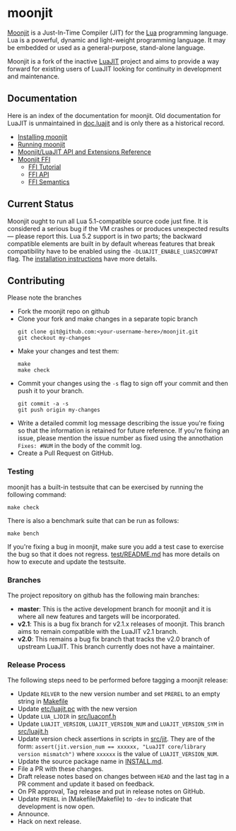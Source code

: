 # moonjit

[Moonjit](https://github.com/moonjit/moonjit) is a Just-In-Time Compiler (JIT)
for the [Lua](http://www.lua.org/) programming language.  Lua is a powerful,
dynamic and light-weight programming language. It may be embedded or used as a
general-purpose, stand-alone language.

Moonjit is a fork of the inactive [LuaJIT](https://luajit.org) project and aims
to provide a way forward for existing users of LuaJIT looking for continuity in
development and maintenance.

## Documentation

Here is an index of the documentation for moonjit.  Old documentation for
LuaJIT is unmaintained in [doc.luajit](doc.luajit) and is only there as a
historical record.

* [Installing moonjit](INSTALL.md)
* [Running moonjit](doc/moonjit.md)
* [Moonjit/LuaJIT API and Extensions Reference](doc/extensions.md)
* [Moonjit FFI](doc/ffi/ffi.md)
  * [FFI Tutorial](doc/ffi/ffi-tutorial.md)
  * [FFI API](doc/ffi/ffi-api.md)
  * [FFI Semantics](doc/ffi/ffi-semantics.md)

## Current Status

Moonjit ought to run all Lua 5.1-compatible source code just fine. It is
considered a serious bug if the VM crashes or produces unexpected results —
please report this.  Lua 5.2 support is in two parts; the backward compatible
elements are built in by default whereas features that break compatibility have
to be enabled using the `-DLUAJIT_ENABLE_LUA52COMPAT` flag.  The [installation
instructions](INSTALL.md) have more details.

## Contributing

Please note the branches

* Fork the moonjit repo on github
* Clone your fork and make changes in a separate topic branch
  ``` shell
  git clone git@github.com:<your-username-here>/moonjit.git
  git checkout my-changes
  ```
* Make your changes and test them:
  ```
  make
  make check
  ```
* Commit your changes using the `-s` flag to sign off your commit and then push
  it to your branch.
  ```
  git commit -a -s
  git push origin my-changes
  ```
* Write a detailed commit log message describing the issue you're fixing so that the information is retained for future reference. If you're fixing an issue, please mention the issue number as fixed using the annothation `Fixes: #NUM` in the body of the commit log.
* Create a Pull Request on GitHub.

### Testing

moonjit has a built-in testsuite that can be exercised by running the following command:

```
make check
```

There is also a benchmark suite that can be run as follows:

```
make bench
```

If you're fixing a bug in moonjit, make sure you add a test case to exercise the bug so that it does not regress.  [test/README.md](test/README) has more details on how to execute and update the testsuite.

### Branches

The project repository on github has the following main branches:

* **master**: This is the active development branch for moonjit and it is where
  all new features and targets will be incorporated.
* **v2.1**: This is a bug fix branch for v2.1.x releases of moonjit.  This
  branch aims to remain compatible with the LuaJIT v2.1 branch.
* **v2.0**: This remains a bug fix branch that tracks the v2.0 branch of
  upstream LuaJIT.  This branch currently does not have a maintainer.

### Release Process

The following steps need to be performed before tagging a moonjit release:

* Update `RELVER` to the new version number and set `PREREL` to an empty string
  in [Makefile](Makefile)
* Update [etc/luajit.pc](etc/luajit.pc) with the new version
* Update `LUA_LJDIR` in [src/luaconf.h](src/luaconf.h)
* Update `LUAJIT_VERSION`, `LUAJIT_VERSION_NUM` and `LUAJIT_VERSION_SYM` in
  [src/luajit.h](src/luajit.h)
* Update version check assertions in scripts in [src/jit](src/jit). They are of
  the form:
  `assert(jit.version_num == xxxxxx, "LuaJIT core/library version mismatch")`
  where `xxxxxx` is the value of `LUAJIT_VERSION_NUM`.
* Update the source package name in [INSTALL.md](INSTALL.md).
* File a PR with these changes.
* Draft release notes based on changes between `HEAD` and the last tag in a PR
  comment and update it based on feedback.
* On PR approval, Tag release and put in release notes on GitHub.
* Update `PREREL` in [Makefile(Makefile) to `-dev` to indicate that development
  is now open.
* Announce.
* Hack on next release.

